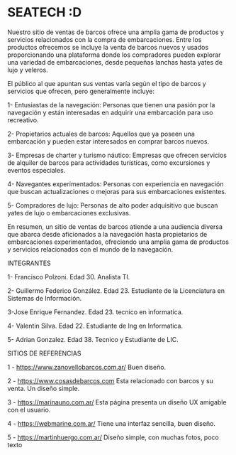 # SEATECH :D

Nuestro sitio de ventas de barcos ofrece una amplia gama de productos y servicios relacionados con la compra de embarcaciones. Entre los productos ofrecemos se incluye la venta de barcos nuevos y usados proporcionando una plataforma donde los compradores pueden explorar una variedad de embarcaciones, desde pequeñas lanchas hasta yates de lujo y veleros.

El público al que apuntan sus ventas varía según el tipo de barcos y servicios que ofrecen, pero generalmente incluye:

1- Entusiastas de la navegación: Personas que tienen una pasión por la navegación y están interesadas en adquirir una embarcación para uso recreativo.

2- Propietarios actuales de barcos: Aquellos que ya poseen una embarcación y pueden estar interesados en comprar barcos nuevos.

3- Empresas de charter y turismo náutico: Empresas que ofrecen servicios de alquiler de barcos para actividades turísticas, como excursiones y eventos especiales.

4- Navegantes experimentados: Personas con experiencia en navegación que buscan actualizaciones o mejoras para sus embarcaciones existentes.

5- Compradores de lujo: Personas de alto poder adquisitivo que buscan yates de lujo o embarcaciones exclusivas.

En resumen, un sitio de ventas de barcos atiende a una audiencia diversa que abarca desde aficionados a la navegación hasta propietarios de embarcaciones experimentados, ofreciendo una amplia gama de productos y servicios relacionados con el mundo de la navegación.

INTEGRANTES

1- Francisco Polzoni. Edad 30. Analista TI.

2- Guillermo Federico González. Edad 23. Estudiante de la Licenciatura en Sistemas de Información.

3-Jose Enrique Fernandez. Edad 23. tecnico en informatica. 

4- Valentin Silva. Edad 22. Estudiante de Ing en Informatica.

5- Adrian Gonzalez. Edad 38. Tecnico y Estudiante de LIC.

SITIOS DE REFERENCIAS

1 - https://www.zanovellobarcos.com.ar/ Buen diseño.

2 - https://www.cosasdebarcos.com Esta relacionado con barcos y su venta. Un diseño simple.

3 - https://marinauno.com.ar/ Esta página presenta un diseño UX amigable con el usuario.

4 - https://webmarine.com.ar/ Tiene una interfaz sencilla, buen diseño.

5 - https://martinhuergo.com.ar/ Diseño simple, con muchas fotos, poco texto